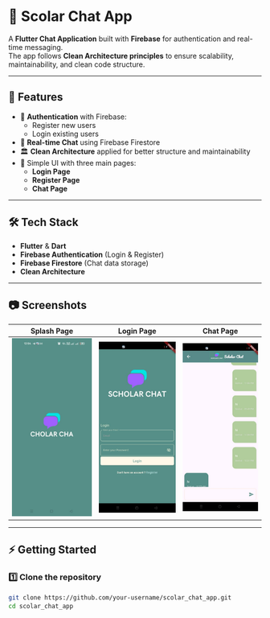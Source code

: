 # 💬 Scolar Chat App

A **Flutter Chat Application** built with **Firebase** for authentication and real-time messaging.  
The app follows **Clean Architecture principles** to ensure scalability, maintainability, and clean code structure.  

---

## 🚀 Features
- 🔑 **Authentication** with Firebase:
  - Register new users
  - Login existing users
- 💬 **Real-time Chat** using Firebase Firestore
- 🏛️ **Clean Architecture** applied for better structure and maintainability
- 📱 Simple UI with three main pages:
  - **Login Page**
  - **Register Page**
  - **Chat Page**

---

## 🛠️ Tech Stack
- **Flutter** & **Dart**
- **Firebase Authentication** (Login & Register)
- **Firebase Firestore** (Chat data storage)
- **Clean Architecture**

---

## 📷 Screenshots

| Splash Page | Login Page | Chat Page |
|-------------|------------|-----------|
| ![Splash](assets/images/splach_page.jpg) | ![Login](assets/images/login_page.jpg) | ![Chat](assets/images/chat_page.jpg) |

---

## ⚡ Getting Started

### 1️⃣ Clone the repository
```bash
git clone https://github.com/your-username/scolar_chat_app.git
cd scolar_chat_app
